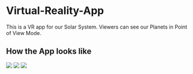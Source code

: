 # Virtual-Reality-App
This is a VR app for our Solar System. Viewers can see our Planets in Point of View Mode.

## How the App looks like
![](https://github.com/androfly/Virtual-Reality-App/blob/master/ss1.png)
![](https://github.com/androfly/Virtual-Reality-App/blob/master/ss2.png)
![](https://github.com/androfly/Virtual-Reality-App/blob/master/ss3.png)

